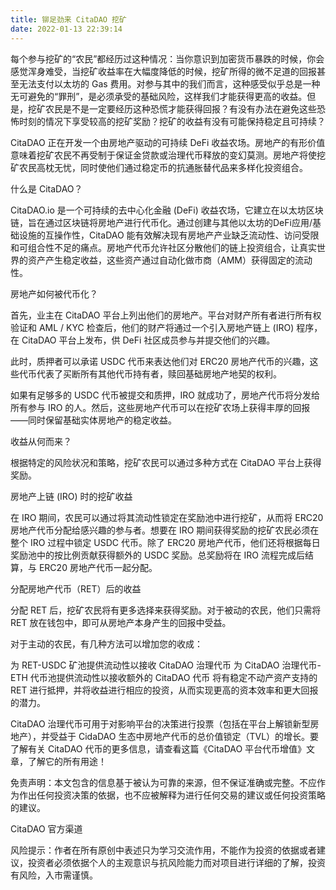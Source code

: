 ```yaml
---
title: 铆足劲来 CitaDAO 挖矿
date: 2022-01-13 22:39:14
---
```

每个参与挖矿的“农民”都经历过这种情况：当你意识到加密货币暴跌的时候，你会感觉浑身难受，当挖矿收益率在大幅度降低的时候，挖矿所得的微不足道的回报甚至无法支付以太坊的 Gas 费用。对参与其中的我们而言，这种感受似乎总是一种无可避免的“罪刑”，是必须承受的基础风险，这样我们才能获得更高的收益。但是，挖矿农民是不是一定要经历这种恐慌才能获得回报？有没有办法在避免这些恐怖时刻的情况下享受较高的挖矿奖励？挖矿的收益有没有可能保持稳定且可持续？

 

CitaDAO 正在开发一个由房地产驱动的可持续 DeFi 收益农场。房地产的有形价值意味着挖矿农民不再受制于保证金贷款或治理代币释放的变幻莫测。房地产将使挖矿农民高枕无忧，同时使他们通过稳定币的抗通胀替代品来多样化投资组合。

 

什么是 CitaDAO？

 

CitaDAO.io 是一个可持续的去中心化金融 (DeFi) 收益农场，它建立在以太坊区块链，旨在通过区块链将房地产进行代币化。通过创建与其他以太坊的DeFi应用/基础设施的互操作性，CitaDAO 能有效解决现有房地产产业缺乏流动性、访问受限和可组合性不足的痛点。房地产代币允许社区分散他们的链上投资组合，让真实世界的资产产生稳定收益，这些资产通过自动化做市商（AMM）获得固定的流动性。

 

房地产如何被代币化？

 

首先，业主在 CitaDAO 平台上列出他们的房地产。平台对财产所有者进行所有权验证和 AML / KYC 检查后，他们的财产将通过一个引入房地产链上 (IRO) 程序，在 CitaDAO 平台上发布，供 DeFi 社区成员参与并提交他们的兴趣。

 

此时，质押者可以承诺 USDC 代币来表达他们对 ERC20 房地产代币的兴趣，这些代币代表了买断所有其他代币持有者，赎回基础房地产地契的权利。

 

如果有足够多的 USDC 代币被提交和质押，IRO 就成功了，房地产代币将分发给所有参与 IRO 的人。然后，这些房地产代币可以在挖矿农场上获得丰厚的回报——同时保留基础实体房地产的稳定收益。

 

收益从何而来？

 

根据特定的风险状况和策略，挖矿农民可以通过多种方式在 CitaDAO 平台上获得奖励。

 

房地产上链 (IRO) 时的挖矿收益

 

在 IRO 期间，农民可以通过将其流动性锁定在奖励池中进行挖矿，从而将 ERC20 房地产代币分配给感兴趣的参与者。想要在 IRO 期间获得奖励的挖矿农民必须在整个 IRO 过程中锁定 USDC 代币。除了 ERC20 房地产代币，他们还将根据每日奖励池中的按比例贡献获得额外的 USDC 奖励。总奖励将在 IRO 流程完成后结算，与 ERC20 房地产代币一起分配。

 

分配房地产代币（RET）后的收益

 

分配 RET 后，挖矿农民将有更多选择来获得奖励。对于被动的农民，他们只需将 RET 放在钱包中，即可从房地产本身产生的回报中受益。

 

对于主动的农民，有几种方法可以增加您的收成：

 

为 RET-USDC 矿池提供流动性以接收 CitaDAO 治理代币
为 CitaDAO 治理代币-ETH 代币池提供流动性以接收额外的 CitaDAO 代币
将有稳定不动产资产支持的 RET 进行抵押，并将收益进行相应的投资，从而实现更高的资本效率和更大回报的潜力。
 

CitaDAO 治理代币可用于对影响平台的决策进行投票（包括在平台上解锁新型房地产），并受益于 CidaDAO 生态中房地产代币的总价值锁定（TVL）的增长。要了解有关 CitaDAO 代币的更多信息，请查看这篇《CitaDAO 平台代币增值》文章，了解它的所有用途！

 

免责声明：本文包含的信息基于被认为可靠的来源，但不保证准确或完整。不应作为作出任何投资决策的依据，也不应被解释为进行任何交易的建议或任何投资策略的建议。

 

CitaDAO 官方渠道





风险提示：作者在所有原创中表述只为学习交流作用，不能作为投资的依据或者建议，投资者必须依据个人的主观意识与抗风险能力而对项目进行详细的了解，投资有风险，入市需谨慎。  